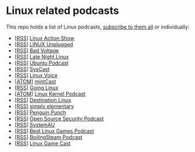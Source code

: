 # Linux related podcasts

This repo holds a list of Linux podcasts, [subscribe to them all](https://keepawayfromfire.co.uk/linux-podcasts/feeds.opml) or individually:

- [[RSS](http://feeds2.feedburner.com/TheLinuxActionShowOGG)] [Linux Action Show](http://www.jupiterbroadcasting.com/show/linuxactionshow/)
- [[RSS](http://feeds.feedburner.com/linuxunogg)] [LINUX Unplugged](http://www.jupiterbroadcasting.com/show/linuxun/)
- [[RSS](http://www.badvoltage.org/feed/ogg/)] [Bad Voltage](http://www.badvoltage.org/)
- [[RSS](https://latenightlinux.com/feed/ogg/)] [Late Night Linux](https://latenightlinux.com/)
- [[RSS](https://feed.ubuntupodcast.org/ogg/)] [Ubuntu Podcast](https://ubuntupodcast.org/)
- [[RSS](http://podcast.sysca.st/feed/podcast)] [SysCast](http://podcast.sysca.st/)
- [[RSS](https://www.linuxvoice.com/podcast_ogg.rss)] [Linux Voice](https://www.linuxvoice.com/category/podcasts/)
- [[ATOM](https://mintcast.org/category/ogg/feed/atom/)] [mintCast](https://mintcast.org/)
- [[RSS](http://goinglinux.com/oggpodcast.xml)] [Going Linux](http://goinglinux.com/index.html)
- [[ATOM](http://www.kernelpodcast.org/feed/atom/)] [Linux Kernel Podcast](http://www.kernelpodcast.org)
- [[RSS](https://nextdestinationlinux.podomatic.com/rss2.xml)] [Destination Linux](http://nextdestinationlinux.podomatic.com/)
- [[RSS](http://feeds.soundcloud.com/users/soundcloud:users:160113131/sounds.rss)] [simply elementary](http://simplyelementary.net/)
- [[RSS](http://penguinpunch.com/index.xml)] [Penguin Punch](http://penguinpunch.com/)
- [[RSS](https://feeds.soundcloud.com/users/soundcloud:users:252514543/sounds.rss)] [Open Source Security Podcast](https://www.opensourcesecuritypodcast.com/)
- [[RSS](http://feeds.feedburner.com/systemau-ogg)] [SystemAU](https://systemau.net.au/)
- [[RSS](http://feeds.soundcloud.com/users/soundcloud:users:59417723/sounds.rss)] [Best Linux Games Podcast](http://www.bestlinuxgames.com/)
- [[RSS](https://boilingsteam.com/feed/podcast)] [BoilingSteam Podcast](https://boilingsteam.com/)
- [[RSS](http://feeds.feedburner.com/LinuxgamecastWeeklyMp3)] [Linux Game Cast](https://linuxgamecast.com/)
